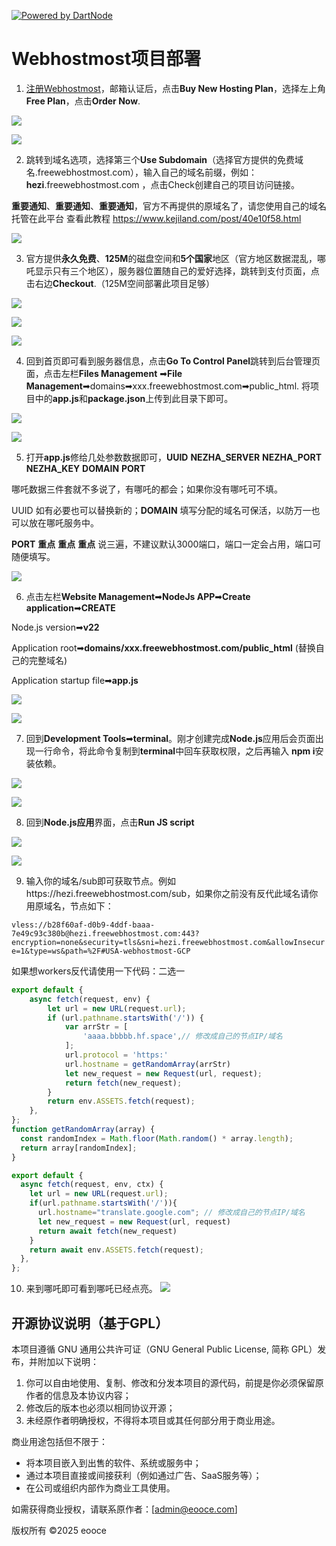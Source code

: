 [![Powered by DartNode](https://dartnode.com/branding/DN-Open-Source.png)](https://dartnode.com "Powered by DartNode - Free VPS for Open Source")








# Webhostmost项目部署

1. [注册Webhostmost](https://client.webhostmost.com/register.php)，邮箱认证后，点击**Buy New Hosting Plan**，选择左上角**Free Plan**，点击**Order Now**.

![](https://images.2024921.xyz/images/202502081754083.png)

![](https://images.2024921.xyz/images/202502081755841.png)

2. 跳转到域名选项，选择第三个**Use Subdomain**（选择官方提供的免费域名.freewebhostmost.com），输入自己的域名前缀，例如：**hezi**.freewebhostmost.com ，点击Check创建自己的项目访问链接。

**重要通知**、**重要通知**、**重要通知**，官方不再提供的原域名了，请您使用自己的域名托管在此平台 查看此教程 https://www.kejiland.com/post/40e10f58.html

![](https://images.2024921.xyz/images/202502081755392.png)

3. 官方提供**永久免费**、**125M**的磁盘空间和**5个国家**地区（官方地区数据混乱，哪吒显示只有三个地区），服务器位置随自己的爱好选择，跳转到支付页面，点击右边**Checkout**.（125M空间部署此项目足够）

![](https://images.2024921.xyz/images/202502081755458.png)

![](https://images.2024921.xyz/images/202502081756515.png)

![](https://images.2024921.xyz/images/202502081756219.png)

4. 回到首页即可看到服务器信息，点击**Go To Control Panel**跳转到后台管理页面，点击左栏**Files Management** ➡**File Management**➡domains➡xxx.freewebhostmost.com➡public_html.   将项目中的**app.js**和**package.json**上传到此目录下即可。

![](https://images.2024921.xyz/images/202502081756696.png)

![](https://images.2024921.xyz/images/202502081757025.png)

5. 打开**app.js**修给几处参数数据即可，**UUID** **NEZHA_SERVER** **NEZHA_PORT** **NEZHA_KEY** **DOMAIN**  **PORT**

哪吒数据三件套就不多说了，有哪吒的都会；如果你没有哪吒可不填。

UUID 如有必要也可以替换新的；**DOMAIN**  填写分配的域名可保活，以防万一也可以放在哪吒服务中。

**PORT**  **重点** **重点** **重点** 说三遍，不建议默认3000端口，端口一定会占用，端口可随便填写。

![](https://images.2024921.xyz/images/202502081757775.png)

6. 点击左栏**Website Management**➡**NodeJs APP**➡**Create application**➡**CREATE**

Node.js version➡**v22**

Application root➡**domains/xxx.freewebhostmost.com/public_html**  (替换自己的完整域名)

Application startup file➡**app.js**

![](https://images.2024921.xyz/images/202502081757659.png)

![](https://images.2024921.xyz/images/202502121229848.png)

7. 回到**Development Tools**➡**terminal**。刚才创建完成**Node.js**应用后会页面出现一行命令，将此命令复制到**terminal**中回车获取权限，之后再输入 **npm i**安装依赖。

![](https://images.2024921.xyz/images/202502121427797.png)

![](https://images.2024921.xyz/images/202502081758377.png)

8. 回到**Node.js应用**界面，点击**Run JS script**

![](https://images.2024921.xyz/images/202502081759797.png)

![](https://images.2024921.xyz/images/202502081759188.png)

9. 输入你的域名/sub即可获取节点。例如https://hezi.freewebhostmost.com/sub，如果你之前没有反代此域名请你用原域名，节点如下：

`vless://b28f60af-d0b9-4ddf-baaa-7e49c93c380b@hezi.freewebhostmost.com:443?encryption=none&security=tls&sni=hezi.freewebhostmost.com&allowInsecure=1&type=ws&path=%2F#USA-webhostmost-GCP`


如果想workers反代请使用一下代码：二选一

```js
export default {
    async fetch(request, env) {
        let url = new URL(request.url);
        if (url.pathname.startsWith('/')) {
            var arrStr = [
                'aaaa.bbbbb.hf.space',// 修改成自己的节点IP/域名
            ];
            url.protocol = 'https:'
            url.hostname = getRandomArray(arrStr)
            let new_request = new Request(url, request);
            return fetch(new_request);
        }
        return env.ASSETS.fetch(request);
    },
};
function getRandomArray(array) {
  const randomIndex = Math.floor(Math.random() * array.length);
  return array[randomIndex];
}
```


```js
export default {
  async fetch(request, env, ctx) {
    let url = new URL(request.url);
    if(url.pathname.startsWith('/')){
      url.hostname="translate.google.com"; // 修改成自己的节点IP/域名
      let new_request = new Request(url, request)
      return await fetch(new_request)
    }
    return await env.ASSETS.fetch(request);
  },
};
```

10. 来到哪吒即可看到哪吒已经点亮。
![](https://images.2024921.xyz/images/202502081804188.png)

## 开源协议说明（基于GPL）

本项目遵循 GNU 通用公共许可证（GNU General Public License, 简称 GPL）发布，并附加以下说明：

1. 你可以自由地使用、复制、修改和分发本项目的源代码，前提是你必须保留原作者的信息及本协议内容；
2. 修改后的版本也必须以相同协议开源；
3. 未经原作者明确授权，不得将本项目或其任何部分用于商业用途。

商业用途包括但不限于：
- 将本项目嵌入到出售的软件、系统或服务中；
- 通过本项目直接或间接获利（例如通过广告、SaaS服务等）；
- 在公司或组织内部作为商业工具使用。

如需获得商业授权，请联系原作者：[admin@eooce.com]

版权所有 ©2025  eooce

